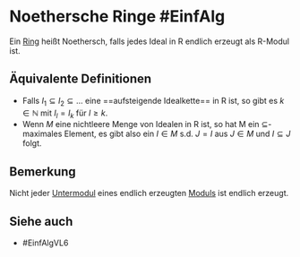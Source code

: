 # Noethersche Ringe #EinfAlg 
Ein [Ring](Einf.%20Alg/Definition/Ring.md) heißt Noethersch, falls jedes Ideal in R endlich erzeugt als R-Modul ist.
## Äquivalente Definitionen
- Falls $I_1\subseteq I_2 \subseteq\dots$ eine ==aufsteigende Idealkette== in R ist, so gibt es $k\in \mathbb{N}$ mit $I_l=I_k$ für $l\geq k$.
- Wenn $M$ eine nichtleere Menge von Idealen in R ist, so hat M ein $\subseteq$-maximales Element, es gibt also ein $I\in M$ s.d. $J=I$ aus $J\in M$ und $I\subseteq J$ folgt.
## Bemerkung
Nicht jeder [Untermodul](Untermoduln.md) eines endlich erzeugten [Moduls](Moduln%20%C3%BCber%20Ringen.md) ist endlich erzeugt.
## Siehe auch
- #EinfAlgVL6